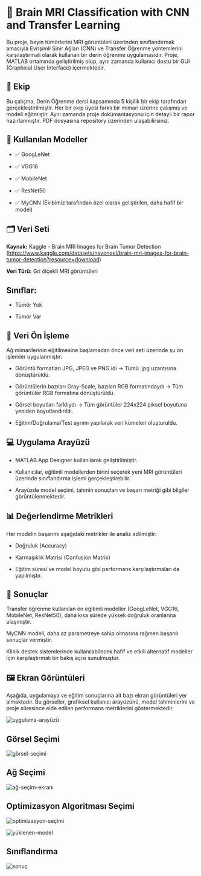 # 🧠 Brain MRI Classification with CNN and Transfer Learning
Bu proje, beyin tümörlerini MRI görüntüleri üzerinden sınıflandırmak amacıyla Evrişimli Sinir Ağları (CNN) ve Transfer Öğrenme yöntemlerini karşılaştırmalı olarak kullanan bir derin öğrenme uygulamasıdır. Proje, MATLAB ortamında geliştirilmiş olup, aynı zamanda kullanıcı dostu bir GUI (Graphical User Interface) içermektedir.

## 👥 Ekip
Bu çalışma, Derin Öğrenme dersi kapsamında 5 kişilik bir ekip tarafından gerçekleştirilmiştir. Her bir ekip üyesi farklı bir mimari üzerine çalışmış ve modeli eğitmiştir. Aynı zamanda proje dokümantasyonu
için detaylı bir rapor hazırlanmıştır. PDF dosyasına repository üzerinden ulaşabilirsiniz.

## 🧪 Kullanılan Modeller
- ✅ GoogLeNet

- ✅ VGG16

- ✅ MobileNet

- ✅ ResNet50

- ✅ MyCNN (Ekibimiz tarafından özel olarak geliştirilen, daha hafif bir model)

## 🗂️ Veri Seti
**Kaynak:** Kaggle - Brain MRI Images for Brain Tumor Detection
(https://www.kaggle.com/datasets/navoneel/brain-mri-images-for-brain-tumor-detection?resource=download)

**Veri Türü:** Gri ölçekli MRI görüntüleri

## Sınıflar:

- Tümör Yok
  
- Tümör Var

## 🔧 Veri Ön İşleme
Ağ mimarilerinin eğitilmesine başlamadan önce veri seti üzerinde şu ön işlemler uygulanmıştır:

- Görüntü formatları JPG, JPEG ve PNG idi → Tümü .jpg uzantısına dönüştürüldü.

- Görüntülerin bazıları Gray-Scale, bazıları RGB formatındaydı → Tüm görüntüler RGB formatına dönüştürüldü.

- Görsel boyutları farklıydı → Tüm görüntüler 224x224 piksel boyutuna yeniden boyutlandırıldı.

- Eğitim/Doğrulama/Test ayrımı yapılarak veri kümeleri oluşturuldu.

## 💻 Uygulama Arayüzü
- MATLAB App Designer kullanılarak geliştirilmiştir.

- Kullanıcılar, eğitimli modellerden birini seçerek yeni MRI görüntüleri üzerinde sınıflandırma işlemi gerçekleştirebilir.

- Arayüzde model seçimi, tahmin sonuçları ve başarı metriği gibi bilgiler görüntülenmektedir.

## 📊 Değerlendirme Metrikleri
Her modelin başarımı aşağıdaki metrikler ile analiz edilmiştir:

- Doğruluk (Accuracy)

- Karmaşıklık Matrisi (Confusion Matrix)

- Eğitim süresi ve model boyutu gibi performans karşılaştırmaları da yapılmıştır.

## 📌 Sonuçlar
Transfer öğrenme kullanılan ön eğitimli modeller (GoogLeNet, VGG16, MobileNet, ResNet50), daha kısa sürede yüksek doğruluk oranlarına ulaşmıştır.

MyCNN modeli, daha az parametreye sahip olmasına rağmen başarılı sonuçlar vermiştir.

Klinik destek sistemlerinde kullanılabilecek hafif ve etkili alternatif modeller için karşılaştırmalı bir bakış açısı sunulmuştur.

## 🖼️ Ekran Görüntüleri 
Aşağıda, uygulamaya ve eğitim sonuçlarına ait bazı ekran görüntüleri yer almaktadır. Bu görseller, grafiksel kullanıcı arayüzünü, model tahminlerini ve proje süresince elde edilen performans metriklerini göstermektedir.

![uygulama-arayüzü](https://github.com/user-attachments/assets/29fca7c1-e7c9-4a91-adda-929b8e0cb138)

## Görsel Seçimi
![görsel-seçimi](https://github.com/user-attachments/assets/422c5474-94f1-4299-9fc7-b43f19479453)

## Ağ Seçimi
![ağ-seçim-ekranı](https://github.com/user-attachments/assets/630a577e-cb64-47b1-8368-7889761b58a6)

## Optimizasyon Algoritması Seçimi
![optimizasyon-seçimi](https://github.com/user-attachments/assets/a8d1f1ff-5118-4c36-bef6-c6aa6a079786)

![yüklenen-model](https://github.com/user-attachments/assets/b0b04fe4-1355-40f7-aec8-a9a3643a26d5)

## Sınıflandırma
![sonuç](https://github.com/user-attachments/assets/af06cde0-cc0d-4c6e-9772-4cb6c4d1c079)






